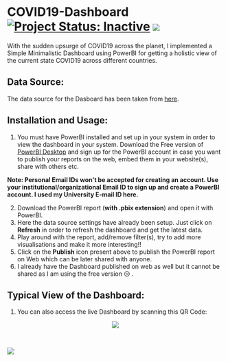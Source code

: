 # COVID19-Dashboard [![Project Status: Inactive](https://www.repostatus.org/badges/latest/inactive.svg)](https://www.repostatus.org/#inactive) [![](https://img.shields.io/badge/Prateek-Ralhan-brightgreen.svg?colorB=ff0000)](https://prateekralhan.github.io/)


With the sudden upsurge of COVID19 across the planet, I implemented a Simple Minimalistic Dashboard using PowerBI for getting a holistic view of the current state COVID19 across different countries. 

## Data Source: 
The data source for the Dasboard has been taken from [here](https://www.worldometers.info/coronavirus/).

## Installation and Usage:
1. You must have PowerBI installed and set up in your system in order to view the dashboard in your system. Download the Free version of [PowerBI Desktop](https://powerbi.microsoft.com/en-us/downloads/) and sign up for the PowerBI account in case you want to publish your reports on the web, embed them in your website(s), share with others etc.

__Note: Personal Email IDs won't be accepted for creating an account. Use your institutional/organizational Email ID to sign up and create a PowerBI account. I used my University E-mail ID here.__

2. Download the PowerBI report (**with .pbix extension**) and open it with PowerBI.
3. Here the data source settings have already been setup. Just click on **Refresh** in order to refresh the dashboard and get the latest data.
4. Play around with the report, add/remove filter(s), try to add more visualisations and make it more interesting!!
5. Click on the **Publish** icon present above to publish the PowerBI report on Web which can be later shared with anyone.
6. I already have the Dashboard published on web as well but it cannot be shared as I am using the free version :expressionless: .

## Typical View of the Dashboard:
1. You can also access the live Dashboard by scanning this QR Code:

<p align="center">
<kbd>
<img src="https://user-images.githubusercontent.com/29462447/81351769-b44a5380-90e2-11ea-9176-79fe1e662ad1.png" data-canonical-src="https://user-images.githubusercontent.com/29462447/81351769-b44a5380-90e2-11ea-9176-79fe1e662ad1.png"/> 
</kbd>
</p>  

&nbsp;

<kbd>
<img src="https://user-images.githubusercontent.com/29462447/81352166-7dc10880-90e3-11ea-8250-38521a9722d0.png" data-canonical-src="https://user-images.githubusercontent.com/29462447/81352166-7dc10880-90e3-11ea-8250-38521a9722d0.png"/> 
</kbd>


